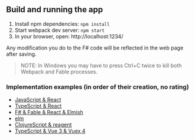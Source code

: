 ## Build and running the app

1. Install npm dependencies: `npm install`
4. Start webpack dev server: `npm start`
5. In your browser, open: http://localhost:1234/

Any modification you do to the F# code will be reflected in the web page after saving.

> NOTE: In Windows you may have to press Ctrl+C twice to kill both Webpack and Fable processes.

### Implementation examples (in order of their creation, no rating)

* [JavaScript & React](https://github.com/toburger/tic-tac-toe)
* [TypeScript & React](https://github.com/toburger/tic-tac-toe--typescript)
* [F# & Fable & React & Elmish](https://github.com/toburger/tic-tac-toe--fable)
* [elm](https://github.com/toburger/tic-tac-toe--elm)
* [ClojureScript & reagent](https://github.com/toburger/tic-tac-toe--clojure)
* [TypeScript & Vue 3 & Vuex 4](https://github.com/toburger/tic-tac-toe--vue)
